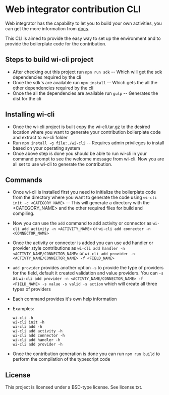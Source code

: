 # Web integrator contribution CLI

Web integrator has the capability to let you to build your own activities, you can get the more information from [docs](https://tibcosoftware.github.io/tci-webintegrator/).

This CLI is aimed to provide the easy way to set up the environment and to provide the boilerplate code for the contribution.

## Steps to build wi-cli project

* After checking out this project run `npm run sdk` -- Which will get the sdk dependencies required by the cli
* Once the sdk's are available run `npm install` -- Which gets the all the other dependencies required by the cli
* Once the all the dependencies are available run `gulp` -- Generates the dist for the cli

## Installing wi-cli

* Once the wi-cli project is built copy the wi-cli.tar.gz to the desired location where you want to generate your contribution boilerplate code and extract to wi-cli folder
* Run `npm install -g file:./wi-cli` -- Requires admin privileges to install based on your operating system
* Once above step is done you should be able to run wi-cli in your command prompt to see the welcome message from wi-cli. Now you are all set to use wi-cli to generate the contribution.

## Commands

* Once wi-cli is installed first you need to initialize the boilerplate code from the directory where you want to generate the code using `wi-cli init -c <CATEGORY_NAME>` -- This will generate a directory with the <CATEGORY_NAME> and the other required files for build and compiling.
* Now you can use the `add` command to add activity or connector as `wi-cli add activity -n <ACTIVITY_NAME>` or `wi-cli add connector -n <CONNECTOR_NAME>`
* Once the activity or connector is added you can use add handler or provider style contributions as `wi-cli add handler -n <ACTIVTY_NAME/CONNECTOR_NAME>` or `wi-cli add provider -n <ACTIVTY_NAME/CONNECTOR_NAME> -f <FIELD_NAME>`
* `add provider` provides another option `-s` to provide the type of providers for the field, default it created validation and value providers. You can `-s` as `wi-cli add provider -n <ACTIVTY_NAME/CONNECTOR_NAME> -f <FIELD_NAME> -s value -s valid -s action` which will create all three types of providers
* Each command provides it's own help information

* Examples:
    ```
    wi-cli -h
    wi-cli init -h
    wi-cli add -h
    wi-cli add activity -h
    wi-cli add connector -h
    wi-cli add handler -h
    wi-cli add provider -h
    ```

* Once the contribution generation is done you can run `npm run build` to perform the compilation of the typescript code

## License

This project is licensed under a BSD-type license. See license.txt.
